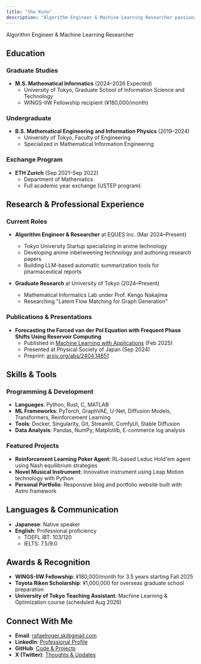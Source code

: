 ```yaml
---
title: "Sho Kuno"
description: "Algorithm Engineer & Machine Learning Researcher passionate about AI creativity"
---
```


Algorithm Engineer & Machine Learning Researcher

## Education
### Graduate Studies

- **M.S. Mathematical Informatics** (2024–2026 Expected)
  - University of Tokyo, Graduate School of Information Science and Technology
  - WINGS-IIW Fellowship recipient (¥180,000/month)

### Undergraduate

- **B.S. Mathematical Engineering and Information Physics** (2019–2024)
  - University of Tokyo, Faculty of Engineering
  - Specialized in Mathematical Information Engineering

### Exchange Program

- **ETH Zurich** (Sep 2021–Sep 2022)
  - Department of Mathematics
  - Full academic year exchange (USTEP program)

## Research & Professional Experience

### Current Roles

- **Algorithm Engineer & Researcher** at EQUES Inc. (Mar 2024–Present)
  - Tokyo University Startup specializing in anime technology
  - Developing anime inbetweening technology and authoring research papers
  - Building LLM-based automatic summarization tools for pharmaceutical reports

- **Graduate Research** at University of Tokyo (2024–Present)
  - Mathematical Informatics Lab under Prof. Kengo Nakajima
  - Researching "Latent Flow Matching for Graph Generation"

### Publications & Presentations

- **Forecasting the Forced van der Pol Equation with Frequent Phase Shifts Using Reservoir Computing**
  - Published in [Machine Learning with Applications](https://www.sciencedirect.com/science/article/pii/S2666827025000374) (Feb 2025)
  - Presented at Physical Society of Japan (Sep 2024)
  - Preprint: [arxiv.org/abs/2404.14651](https://arxiv.org/abs/2404.14651)

## Skills & Tools

### Programming & Development

- **Languages**: Python, Rust, C, MATLAB
- **ML Frameworks**: PyTorch, GraphVAE, U-Net, Diffusion Models, Transformers, Reinforcement Learning
- **Tools**: Docker, Singularity, Git, Streamlit, ComfyUI, Stable Diffusion
- **Data Analysis**: Pandas, NumPy, Matplotlib, E-commerce log analysis

### Featured Projects

- **Reinforcement Learning Poker Agent**: RL-based Leduc Hold'em agent using Nash equilibrium strategies
- **Novel Musical Instrument**: Innovative instrument using Leap Motion technology with Python
- **Personal Portfolio**: Responsive blog and portfolio website built with Astro framework

## Languages & Communication

- **Japanese**: Native speaker
- **English**: Professional proficiency
  - TOEFL iBT: 103/120
  - IELTS: 7.5/9.0

## Awards & Recognition

- **WINGS-IIW Fellowship**: ¥180,000/month for 3.5 years starting Fall 2025
- **Toyota Riken Scholarship**: ¥1,000,000 for overseas graduate school preparation
- **University of Tokyo Teaching Assistant**: Machine Learning & Optimization course (scheduled Aug 2026)

## Connect With Me

- **Email**: [rafaelroger.sk@gmail.com](mailto:rafaelroger.sk@gmail.com)
- **LinkedIn**: [Professional Profile](https://www.linkedin.com/in/sho-kuno-828a0133a/)
- **GitHub**: [Code & Projects](https://github.com/ShoKuno5)
- **X (Twitter)**: [Thoughts & Updates](https://twitter.com/ReplicaSQ)

